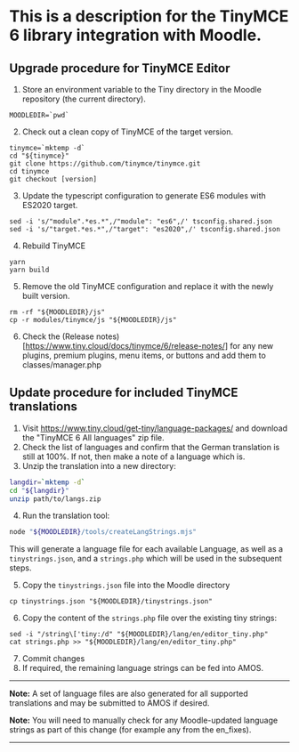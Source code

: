 # This is a description for the TinyMCE 6 library integration with Moodle.

## Upgrade procedure for TinyMCE Editor

1. Store an environment variable to the Tiny directory in the Moodle repository (the current directory).

 ```
 MOODLEDIR=`pwd`
 ```

2. Check out a clean copy of TinyMCE of the target version.

 ```../../
 tinymce=`mktemp -d`
 cd "${tinymce}"
 git clone https://github.com/tinymce/tinymce.git
 cd tinymce
 git checkout [version]
 ```

3. Update the typescript configuration to generate ES6 modules with ES2020 target.

 ```
 sed -i 's/"module".*es.*",/"module": "es6",/' tsconfig.shared.json
 sed -i 's/"target.*es.*",/"target": "es2020",/' tsconfig.shared.json
 ```

4. Rebuild TinyMCE

 ```
 yarn
 yarn build
 ```

5. Remove the old TinyMCE configuration and replace it with the newly built version.

 ```
 rm -rf "${MOODLEDIR}/js"
 cp -r modules/tinymce/js "${MOODLEDIR}/js"
 ```

6. Check the (Release notes)[https://www.tiny.cloud/docs/tinymce/6/release-notes/] for any new plugins, premium plugins, menu items, or buttons and add them to classes/manager.php

## Update procedure for included TinyMCE translations

1. Visit https://www.tiny.cloud/get-tiny/language-packages/ and download the "TinyMCE 6 All languages" zip file.
2. Check the list of languages and confirm that the German translation is still at 100%. If not, then make a note of a language which is.
3. Unzip the translation into a new directory:

 ```bash
 langdir=`mktemp -d`
 cd "${langdir}"
 unzip path/to/langs.zip
 ```

4. Run the translation tool:

 ```bash
 node "${MOODLEDIR}/tools/createLangStrings.mjs"
 ```

 This will generate a language file for each available Language, as well as a `tinystrings.json`, and a `strings.php` which will be used in the subsequent steps.

5. Copy the `tinystrings.json` file into the Moodle directory

 ```
 cp tinystrings.json "${MOODLEDIR}/tinystrings.json"
 ```

6. Copy the content of the `strings.php` file over the existing tiny strings:

 ```
 sed -i "/string\['tiny:/d" "${MOODLEDIR}/lang/en/editor_tiny.php"
 cat strings.php >> "${MOODLEDIR}/lang/en/editor_tiny.php"
 ```

7. Commit changes
8. If required, the remaining language strings can be fed into AMOS.

---

**Note:** A set of language files are also generated for all supported translations and may be submitted to AMOS if desired.

**Note:** You will need to manually check for any Moodle-updated language strings as part of this change (for example any from the en_fixes).

---

